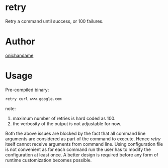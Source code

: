 # retry

Retry a command until success, or 100 failures.

# Author

[onichandame](https://onichandame.com)

# Usage

Pre-compiled binary:

```bash
retry curl www.google.com
```

note:

1. maximum number of retries is hard coded as 100.
2. the verbosity of the output is not adjustable for now.

Both the above issues are blocked by the fact that all command line arguments are considered as part of the command to execute. Hence *retry* itself cannot receive arguments from command line. Using configuration file is not convenient as for each command run the user has to modify the configuration at least once. A better design is required before any form of runtime customization becomes possible.
